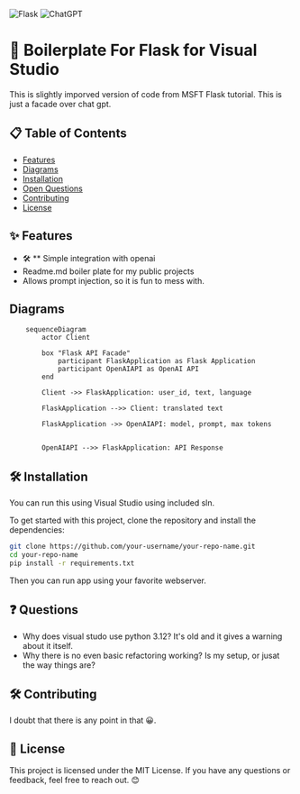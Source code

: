 ﻿![Flask](https://img.shields.io/badge/flask-%23000.svg?style=for-the-badge&logo=flask&logoColor=white)
![ChatGPT](https://img.shields.io/badge/chatGPT-74aa9c?style=for-the-badge&logo=openai&logoColor=white)

# 🚀 Boilerplate For Flask for Visual Studio

This is slightly imporved version of code from MSFT Flask tutorial. This is just a facade over chat gpt. 

## 📋 Table of Contents

- [Features](#features)
- [Diagrams](#diagrams)
- [Installation](#installation)
- [Open Questions](#questions)
- [Contributing](#contributing)
- [License](#license)

## ✨ Features

- 🛠️ ** Simple integration with openai
- Readme.md boiler plate for my public projects
- Allows prompt injection, so it is fun to mess with. 

## Diagrams

```mermaid
    sequenceDiagram
        actor Client

        box "Flask API Facade"
            participant FlaskApplication as Flask Application
            participant OpenAIAPI as OpenAI API
        end

        Client ->> FlaskApplication: user_id, text, language
    
        FlaskApplication -->> Client: translated text

        FlaskApplication ->> OpenAIAPI: model, prompt, max tokens


        OpenAIAPI -->> FlaskApplication: API Response

```

## 🛠️ Installation

You can run this using Visual Studio using included sln. 

To get started with this project, clone the repository and install the dependencies:

```bash
git clone https://github.com/your-username/your-repo-name.git
cd your-repo-name
pip install -r requirements.txt
```

Then you can run app using your favorite webserver.


## ❓ Questions 
- Why does visual studo use python 3.12? It's old and it gives a warning about it itself. 
- Why there is no even basic refactoring working? Is my setup, or jusat the way things are?

## 🛠️ Contributing

I doubt that there is any point in that 😀. 


## 📄 License

This project is licensed under the MIT License. If you have any questions or feedback, feel free to reach out. 😊